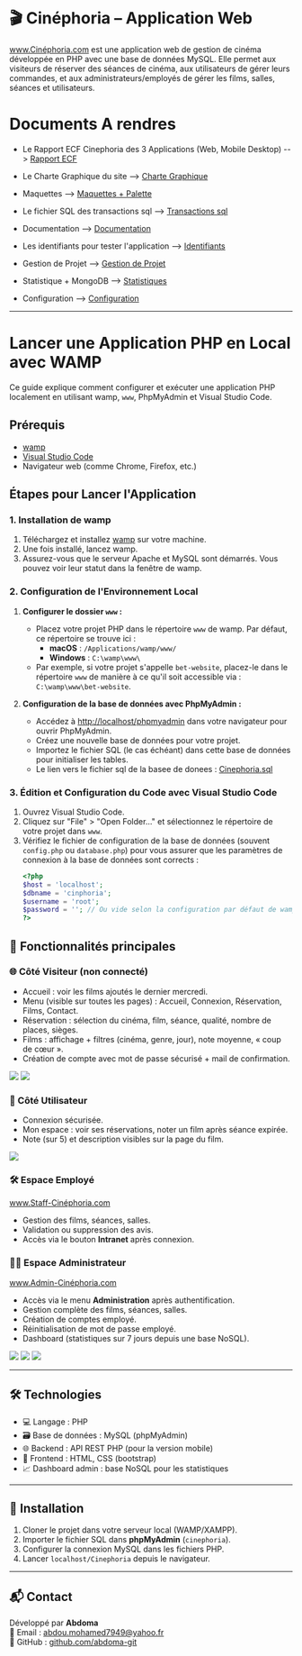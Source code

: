 # 🎬 Cinéphoria – Application Web
 <a href="https://abdou.website/Cinephoria/Vues/index.php"> www.Cinéphoria.com </a>
est une application web de gestion de cinéma développée en PHP avec une base de données MySQL. Elle permet aux visiteurs de réserver des séances de cinéma, aux utilisateurs de gérer leurs commandes, et aux administrateurs/employés de gérer les films, salles, séances et utilisateurs.

# Documents A rendres

- Le Rapport ECF Cinephoria des 3 Applications (Web, Mobile Desktop) --> <a href="https://github.com/abdoma-git/Cinephoria/blob/master/Rapport_ECF_Cinephoria_MOHAMED_Abdou.pdf"> Rapport ECF </a>

- Le Charte Graphique du site --> <a href="https://github.com/abdoma-git/Cinephoria/blob/master/Chartes-graphique-cinephoria.pdf"> Charte Graphique </a>

- Maquettes --> <a href="https://github.com/abdoma-git/Cinephoria/blob/master/maquettes Cinephoria.pdf"> Maquettes + Palette </a>

- Le fichier SQL des transactions sql --> <a href="https://github.com/abdoma-git/Cinephoria/blob/master/cinephoria.sql"> Transactions sql </a>

- Documentation --> <a href="https://github.com/abdoma-git/Cinephoria/blob/master/Documentation.pdf"> Documentation </a>

- Les identifiants pour tester l'application --> <a href="https://github.com/abdoma-git/Cinephoria/blob/master/Les identifiants de Cinephoria.pdf"> Identifiants </a>

- Gestion de Projet --> <a href="https://github.com/abdoma-git/Cinephoria/blob/master/Gestion_Projet.pdf"> Gestion de Projet </a>

- Statistique + MongoDB --> <a href="https://github.com/abdoma-git/Cinephoria/blob/master/STATISTIQUES.pdf"> Statistiques </a>

- Configuration --> <a href="https://github.com/abdoma-git/Cinephoria/blob/master/Configurations.pdf"> Configuration </a>

---

# Lancer une Application PHP en Local avec WAMP

Ce guide explique comment configurer et exécuter une application PHP localement en utilisant wamp, `www`, PhpMyAdmin et Visual Studio Code.

## Prérequis

- [wamp](https://www.wamp.info/en/downloads/)
- [Visual Studio Code](https://code.visualstudio.com/Download)
- Navigateur web (comme Chrome, Firefox, etc.)

## Étapes pour Lancer l'Application

### 1. Installation de wamp

1. Téléchargez et installez [wamp](https://www.wamp.info/en/downloads/) sur votre machine.
2. Une fois installé, lancez wamp.
3. Assurez-vous que le serveur Apache et MySQL sont démarrés. Vous pouvez voir leur statut dans la fenêtre de wamp.

### 2. Configuration de l'Environnement Local

1. **Configurer le dossier `www` :**
   - Placez votre projet PHP dans le répertoire `www` de wamp. Par défaut, ce répertoire se trouve ici :
     - **macOS** : `/Applications/wamp/www/`
     - **Windows** : `C:\wamp\www\`
   - Par exemple, si votre projet s'appelle `bet-website`, placez-le dans le répertoire `www` de manière à ce qu'il soit accessible via : `C:\wamp\www\bet-website`.

2. **Configuration de la base de données avec PhpMyAdmin :**
   - Accédez à [http://localhost/phpmyadmin](http://localhost/phpmyadmin) dans votre navigateur pour ouvrir PhpMyAdmin.
   - Créez une nouvelle base de données pour votre projet.
   - Importez le fichier SQL (le cas échéant) dans cette base de données pour initialiser les tables.
   - Le lien vers le fichier sql de la basee de donees : <a href="https://github.com/abdoma-git/Cinephoria/blob/master/cinephoria.sql">Cinephoria.sql</a>

### 3. Édition et Configuration du Code avec Visual Studio Code

1. Ouvrez Visual Studio Code.
2. Cliquez sur "File" > "Open Folder..." et sélectionnez le répertoire de votre projet dans `www`.
3. Vérifiez le fichier de configuration de la base de données (souvent `config.php` ou `database.php`) pour vous assurer que les paramètres de connexion à la base de données sont corrects :
   ```php
   <?php
   $host = 'localhost';
   $dbname = 'cinphoria';
   $username = 'root';
   $password = ''; // Ou vide selon la configuration par défaut de wamp
   ?>

## 🧩 Fonctionnalités principales

### 🌐 Côté Visiteur (non connecté)
- Accueil : voir les films ajoutés le dernier mercredi.
- Menu (visible sur toutes les pages) : Accueil, Connexion, Réservation, Films, Contact.
- Réservation : sélection du cinéma, film, séance, qualité, nombre de places, sièges.
- Films : affichage + filtres (cinéma, genre, jour), note moyenne, « coup de cœur ».
- Création de compte avec mot de passe sécurisé + mail de confirmation.

<img src="web1.png">
<img src="web2.png">


### 🔐 Côté Utilisateur
- Connexion sécurisée.
- Mon espace : voir ses réservations, noter un film après séance expirée.
- Note (sur 5) et description visibles sur la page du film.

<img src="web3.png">

### 🛠️ Espace Employé

<a href="https://abdou.website/Cinephoria/Vues/Employe/"> www.Staff-Cinéphoria.com </a>

- Gestion des films, séances, salles.
- Validation ou suppression des avis.
- Accès via le bouton **Intranet** après connexion.

### 🧑‍💼 Espace Administrateur

<a href="https://abdou.website/Cinephoria/Vues/Admin/index.php"> www.Admin-Cinéphoria.com </a>
- Accès via le menu **Administration** après authentification.
- Gestion complète des films, séances, salles.
- Création de comptes employé.
- Réinitialisation de mot de passe employé.
- Dashboard (statistiques sur 7 jours depuis une base NoSQL).

<img src="admin1.png">
<img src="admin2.png">
<img src="admin3.png">

---

## 🛠️ Technologies

- 💻 Langage : PHP
- 🗃️ Base de données : MySQL (phpMyAdmin)
- 🌐 Backend : API REST PHP (pour la version mobile)
- 🎨 Frontend : HTML, CSS (bootstrap)
- 📈 Dashboard admin : base NoSQL pour les statistiques

---

## 🚀 Installation

1. Cloner le projet dans votre serveur local (WAMP/XAMPP).
2. Importer le fichier SQL dans **phpMyAdmin** (`cinephoria`).
3. Configurer la connexion MySQL dans les fichiers PHP.
4. Lancer `localhost/Cinephoria` depuis le navigateur.

---

## 📬 Contact

Développé par **Abdoma**  
📧 Email : abdou.mohamed7949@yahoo.fr  
🔗 GitHub : [github.com/abdoma-git](https://github.com/abdoma-git)

